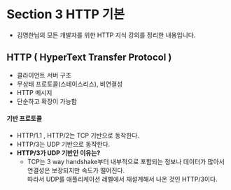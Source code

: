 # Section 3 HTTP 기본
* 김영한님의 모든 개발자를 위한 HTTP 지식 강의를 정리한 내용입니다.

## HTTP ( HyperText Transfer Protocol )
* 클라이언트 서버 구조
* 무상태 프로토콜(스테이스리스), 비연결성
* HTTP 메시지
* 단순하고 확장이 가능함

#### 기반 프로토콜
* HTTP/1.1 , HTTP/2는 TCP 기반으로 동작한다.
* HTTP/3는 UDP 기반으로 동작한다.
* **HTTP/3가 UDP 기반인 이유는?** 
  * TCP는 3 way handshake부터 내부적으로 포함되는 정보나 데이터가 많아서 연결성은 보장되지만 속도가 떨어진다.   
    따라서 UDP를 애플리케이션 레벨에서 재설계해서 나온 것인 HTTP/3이다.

